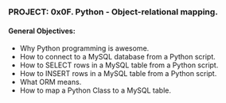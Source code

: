 ### PROJECT: 0x0F. Python - Object-relational mapping.

#### General Objectives:

- Why Python programming is awesome.
- How to connect to a MySQL database from a Python script.
- How to SELECT rows in a MySQL table from a Python script.
- How to INSERT rows in a MySQL table from a Python script.
- What ORM means.
- How to map a Python Class to a MySQL table.
